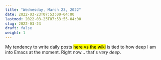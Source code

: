 ```yaml
---
title: "Wednesday, March 23, 2022"
date: 2022-03-23T07:53:00-04:00
lastmod: 2022-03-23T07:53:55-04:00
slug: 2022-03-23
draft: false
weight: 1
---
```


My tendency to write daily posts <mark>here vs the wiki</mark> is tied to how deep I am into Emacs at the moment. Right now... that's _very deep_.

[//]: # "Exported with love from a post written in Org mode"
[//]: # "- https://github.com/kaushalmodi/ox-hugo"
